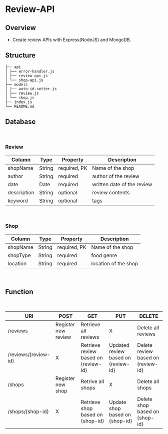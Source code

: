 # Review-API

## Overview

-   Create review APIs with Express(NodeJS) and MongoDB.

## Structure

```
├── api
│ ├── error-handler.js
│ ├── review-api.js
│ └── shop-api.js
├── models
│ ├── auto-id-setter.js
│ ├── review.js
│ └── shop.js
├── index.js
└── README.md
```

## Database

<br>

### Review

| Column      | Type   | Property     | Description                |
| ----------- | ------ | ------------ | -------------------------- |
| shopName    | String | required, PK | Name of the shop           |
| author      | String | required     | author of the review       |
| date        | Date   | required     | written date of the review |
| description | String | optional     | review contents            |
| keyword     | String | optional     | tags                       |

<br>

### Shop

| Column   | Type   | Property     | Description          |
| -------- | ------ | ------------ | -------------------- |
| shopName | String | required, PK | Name of the shop     |
| shopType | String | required     | food genre           |
| location | String | required     | location of the shop |

<br>

## Function

<br>

| URI                  | POST                | GET                                  | PUT                                 | DELETE                             |
| -------------------- | ------------------- | ------------------------------------ | ----------------------------------- | ---------------------------------- |
| /reviews             | Register new review | Retrieve all reviews                 | X                                   | Delete all reviews                 |
| /reviews/{review-id} | X                   | Retrieve review based on {review-id} | Updated review based on {review-id} | Delete review based on {review-id} |
| /shops               | Register new shop   | Retrive all shops                    | X                                   | Delete all shops                   |
| /shops/{shop-id}     | X                   | Retrieve shop based on {shop-id}     | Update shop based on {shop-id}      | Delete shop based on {shop-id}     |
